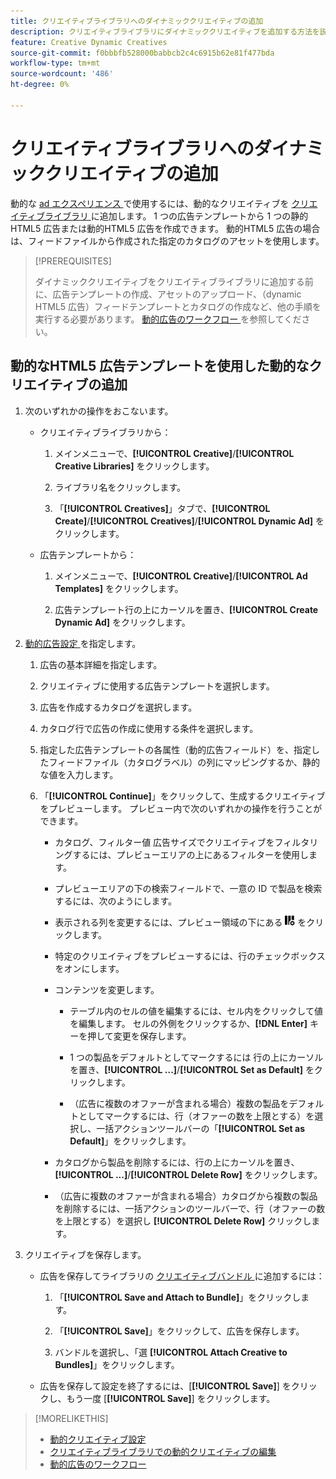 ```yaml
---
title: クリエイティブライブラリへのダイナミッククリエイティブの追加
description: クリエイティブライブラリにダイナミッククリエイティブを追加する方法を説明します。
feature: Creative Dynamic Creatives
source-git-commit: f0bbbfb528000babbcb2c4c6915b62e81f477bda
workflow-type: tm+mt
source-wordcount: '486'
ht-degree: 0%

---
```


# クリエイティブライブラリへのダイナミッククリエイティブの追加

動的な [ad エクスペリエンス ](creative-library-manage.md) で使用するには、動的なクリエイティブを [ クリエイティブライブラリ ](/help/creative/experiences/experience-about.md) に追加します。 1 つの広告テンプレートから 1 つの静的HTML5 広告または動的HTML5 広告を作成できます。 動的HTML5 広告の場合は、フィードファイルから作成された指定のカタログのアセットを使用します。

>[!PREREQUISITES]
>
>ダイナミッククリエイティブをクリエイティブライブラリに追加する前に、広告テンプレートの作成、アセットのアップロード、（dynamic HTML5 広告）フィードテンプレートとカタログの作成など、他の手順を実行する必要があります。 [ 動的広告のワークフロー ](/help/creative/introduction/workflow-dynamic-ads.md) を参照してください。

<!-- This does't work for me 9/24 -- I still have to select a catalog:

## Add dynamic creatives using a static HTML5 ad template

1. In the main menu, click **[!UICONTROL Creative]** > **[!UICONTROL Creative Libraries]**.

1. Click the library name.

1. On the **[!UICONTROL Creatives]** tab, click **[!UICONTROL Create]** > **[!UICONTROL Creatives]** > **[!UICONTROL Dynamic Ad]**.

1. Specify the [dynamic ad settings](/help/creative/creative-libraries/creative-settings-dynamic.md#dynamic-ad-settings-static-html5):

   1. On the [!UICONTROL Basic Details] tab, specify the ad details and the clickURL.

   1. Click **[!UICONTROL Process]**.

   1. On the [!UICONTROL Attributes Details] tab, specify the dynamic ad attributes.

1. Click **[!UICONTROL Save]**.

-->

## 動的なHTML5 広告テンプレートを使用した動的なクリエイティブの追加

1. 次のいずれかの操作をおこないます。

   * クリエイティブライブラリから：

      1. メインメニューで、**[!UICONTROL Creative]**/**[!UICONTROL Creative Libraries]** をクリックします。

      1. ライブラリ名をクリックします。

      1. 「**[!UICONTROL Creatives]**」タブで、**[!UICONTROL Create]**/**[!UICONTROL Creatives]**/**[!UICONTROL Dynamic Ad]** をクリックします。

   * 広告テンプレートから：

      1. メインメニューで、**[!UICONTROL Creative]**/**[!UICONTROL Ad Templates]** をクリックします。

      1. 広告テンプレート行の上にカーソルを置き、**[!UICONTROL Create Dynamic Ad]** をクリックします。

1. [ 動的広告設定 ](/help/creative/creative-libraries/creative-settings-dynamic.md) を指定します。

   1. 広告の基本詳細を指定します。

   1. クリエイティブに使用する広告テンプレートを選択します。

   1. 広告を作成するカタログを選択します。

   1. カタログ行で広告の作成に使用する条件を選択します。

   1. 指定した広告テンプレートの各属性（動的広告フィールド）を、指定したフィードファイル（カタログラベル）の列にマッピングするか、静的な値を入力します。

   1. 「**[!UICONTROL Continue]**」をクリックして、生成するクリエイティブをプレビューします。 プレビュー内で次のいずれかの操作を行うことができます。

      * カタログ、フィルター値 <!-- explain more--> 広告サイズでクリエイティブをフィルタリングするには、プレビューエリアの上にあるフィルターを使用します。

      * プレビューエリアの下の検索フィールドで、一意の ID で製品を検索するには、次のようにします。

      * 表示される列を変更するには、プレビュー領域の下にある ![ 列フィルター ](/help/creative/assets/custom-columns.png " 列フィルター ") をクリックします。

      * 特定のクリエイティブをプレビューするには、行のチェックボックスをオンにします。

      * コンテンツを変更します。

         * テーブル内のセルの値を編集するには、セル内をクリックして値を編集します。 セルの外側をクリックするか、**[!DNL Enter]** キーを押して変更を保存します。

         * 1 つの製品をデフォルトとしてマークするには <!--Explain what this means. --> 行の上にカーソルを置き、**[!UICONTROL ...]**/**[!UICONTROL Set as Default]** をクリックします。

         * （広告に複数のオファーが含まれる場合）複数の製品をデフォルトとしてマークするには、行（オファーの数を上限とする）を選択し、一括アクションツールバーの「**[!UICONTROL Set as Default]**」をクリックします。

      * カタログから製品を削除するには、行の上にカーソルを置き、**[!UICONTROL ...]**/**[!UICONTROL Delete Row]** をクリックします。

      * （広告に複数のオファーが含まれる場合）カタログから複数の製品を削除するには、一括アクションのツールバーで、行（オファーの数を上限とする）を選択し **[!UICONTROL Delete Row]** クリックします。

1. クリエイティブを保存します。

   * 広告を保存してライブラリの [ クリエイティブバンドル ](/help/creative/creative-libraries/bundle-manage.md) に追加するには：

      1. 「**[!UICONTROL Save and Attach to Bundle]**」をクリックします。

      1. 「**[!UICONTROL Save]**」をクリックして、広告を保存します。

      1. バンドルを選択し、「選 **[!UICONTROL Attach Creative to Bundles]**」をクリックします。

   * 広告を保存して設定を終了するには、[**[!UICONTROL Save]**] をクリックし、もう一度 [**[!UICONTROL Save]**] をクリックします。

>[!MORELIKETHIS]
>
>* [ 動的クリエイティブ設定 ](creative-settings-dynamic.md)
>* [ クリエイティブライブラリでの動的クリエイティブの編集 ](creative-edit-dynamic.md)
>* [ 動的広告のワークフロー ](/help/creative/introduction/workflow-dynamic-ads.md)
